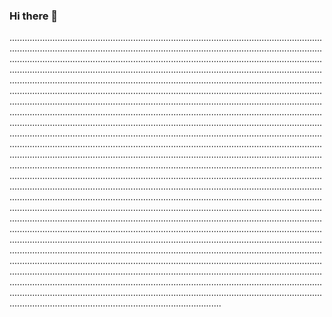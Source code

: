 ### Hi there 👋

................................................................................................................................................................................................................................................................................................................................................................................................................................................................................................................................................................................................................................................................................................................................................................................................................................................................................................................................................................................................................................................................................................................................................................................................................................................................................................................................................................................................................................................................................................................................................................................................................................................................................................................................................................................................................................................................................................................................................................................................................................................................................................................................................................................................................................................................................................................................................................................................................................................................................................................................................................................................................................................................................................................................................................................................................................................................................................................................................................................................................................................................................................................................................................................................................................................................................................................